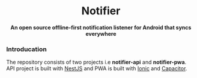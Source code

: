 <div align="center">
  <h1>Notifier</h1>
  <p><strong>An open source offline-first notification listener for Android that syncs everywhere</strong></p>
</div>

### Introducation
The repository consists of two projects i.e **notifier-api** and **notifier-pwa**. API project is built with [NestJS](https://nestjs.com/) and PWA is built with [Ionic](https://ionicframework.com/) and [Capacitor](https://capacitorjs.com/).
